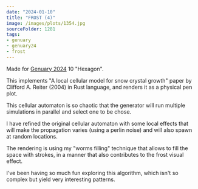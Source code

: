 ```yaml
---
date: "2024-01-10"
title: "FROST (4)"
image: /images/plots/1354.jpg
sourceFolder: 1281
tags:
- genuary
- genuary24
- frost
---
```



Made for [Genuary 2024](https://genuary.art) 10 "Hexagon".

This implements "A local cellular model for snow crystal growth" paper by Clifford A. Reiter (2004) in Rust language, and renders it as a physical pen plot.

This cellular automaton is so chaotic that the generator will run multiple simulations in parallel and select one to be chose.

I have refined the original cellular automaton with some local effects that will make the propagation varies (using a perlin noise) and will also spawn at random locations.

The rendering is using my "worms filling" technique that allows to fill the space with strokes, in a manner that also contributes to the frost visual effect.

I've been having so much fun exploring this algorithm, which isn't so complex but yield very interesting patterns.